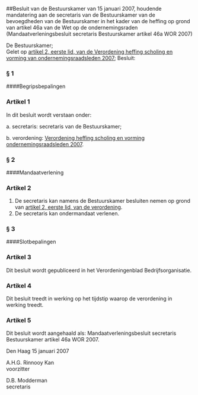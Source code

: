 <meta http-equiv='Content-Type' content='text/html; charset=utf-8' />

##Besluit van de Bestuurskamer van 15 januari 2007, houdende mandatering aan de secretaris van de Bestuurskamer van de bevoegdheden van de Bestuurskamer in het kader van de heffing op grond van artikel 46a van de Wet op de ondernemingsraden (Mandaatverleningsbesluit secretaris Bestuurskamer artikel 46a WOR 2007)

De Bestuurskamer;  
Gelet op [artikel 2, eerste lid, van de Verordening heffing scholing en vorming van ondernemingsraadsleden 2007](../../../../../../../../../pbo/verordening/heffing/scholing/en/vorming/ondernemingsraadsleden/2007/BWBR0021050/README.md);
Besluit:     
### §  1  

####Begripsbepalingen

### Artikel  1  

In dit besluit wordt verstaan onder: 

a. secretaris: secretaris van de Bestuurskamer;  

b. verordening: [Verordening heffing scholing en vorming ondernemingsraadsleden 2007](../../../../../../../../../pbo/verordening/heffing/scholing/en/vorming/ondernemingsraadsleden/2007/BWBR0021050/README.md).    

### §  2  

####Mandaatverlening

### Artikel  2  

1.  De secretaris kan namens de Bestuurskamer besluiten nemen op grond van [artikel 2, eerste lid, van de verordening](../../../../../../../../../pbo/verordening/heffing/scholing/en/vorming/ondernemingsraadsleden/2007/BWBR0021050/README.md).   
2.  De secretaris kan ondermandaat verlenen.   

### §  3  

####Slotbepalingen

### Artikel  3  

Dit besluit wordt gepubliceerd in het Verordeningenblad Bedrijfsorganisatie.  

### Artikel  4  

Dit besluit treedt in werking op het tijdstip waarop de verordening in werking treedt.  

### Artikel  5  

Dit besluit wordt aangehaald als: Mandaatverleningsbesluit secretaris Bestuurskamer artikel 46a WOR 2007.  

Den Haag 
15 januari 2007   

A.H.G. Rinnooy Kan  
voorzitter  

D.B. Modderman  
secretaris    
